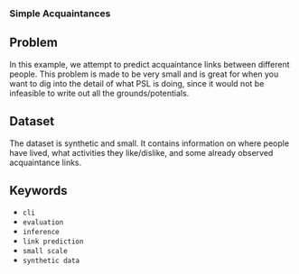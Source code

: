 ### Simple Acquaintances

## Problem

In this example, we attempt to predict acquaintance links between different people.
This problem is made to be very small and is great for when you want to dig into the detail of what PSL is doing,
since it would not be infeasible to write out all the grounds/potentials.

## Dataset

The dataset is synthetic and small.
It contains information on where people have lived, what activities they like/dislike, and some already observed acquaintance links.

## Keywords

 - `cli`
 - `evaluation`
 - `inference`
 - `link prediction`
 - `small scale`
 - `synthetic data`
